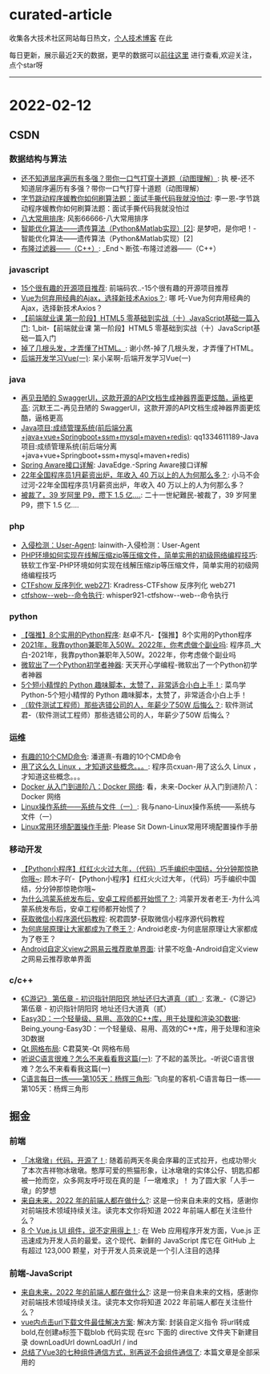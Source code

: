 # curated-article
收集各大技术社区网站每日热文，[个人技术博客](https://github.com/dravenww/blob) 在此

每日更新，展示最近2天的数据，更早的数据可以[前往这里](http://www.dravenwu.top) 进行查看,欢迎关注，点个star呀

<hr/> 

# 2022-02-12 
## CSDN 
### 数据结构与算法 
- [还不知道层序遍历有多强？带你一口气打穿十道题（动图理解）](https://blog.csdn.net/m0_57487901/article/details/122867902): 执 梗-还不知道层序遍历有多强？带你一口气打穿十道题（动图理解） 
- [字节跳动程序媛教你如何刷算法题：面试手撕代码我就没怕过](https://blog.csdn.net/qq_29966203/article/details/122890389): 李一恩-字节跳动程序媛教你如何刷算法题：面试手撕代码我就没怕过 
- [八大常用排序](https://blog.csdn.net/weixin_58867976/article/details/122829103): 风影66666-八大常用排序 
- [智能优化算法——遗传算法（Python&Matlab实现）[2]](https://blog.csdn.net/weixin_46039719/article/details/122872298): 是梦吧，是你吧！-智能优化算法——遗传算法（Python&Matlab实现）[2] 
- [布隆过滤器——（C++）](https://blog.csdn.net/weixin_45599288/article/details/122878428): _End丶断弦-布隆过滤器——（C++） 

### javascript 
- [15个很有趣的开源项目推荐](https://blog.csdn.net/BYGFJ/article/details/122854675): 前端码农..-15个很有趣的开源项目推荐 
- [Vue为何弃用经典的Ajax，选择新技术Axios？](https://blog.csdn.net/guorui_java/article/details/122772164): 哪 吒-Vue为何弃用经典的Ajax，选择新技术Axios？ 
- [【前端就业课 第一阶段】HTML5 零基础到实战（十）JavaScript基础一篇入门](https://blog.csdn.net/A757291228/article/details/122848011): 1_bit-【前端就业课 第一阶段】HTML5 零基础到实战（十）JavaScript基础一篇入门 
- [掉了几根头发，才弄懂了HTML。](https://blog.csdn.net/Ping_Love_/article/details/122859348): 谢小然-掉了几根头发，才弄懂了HTML。 
- [后端开发学习Vue(一)](https://blog.csdn.net/m0_47073109/article/details/122840172): 呆小呆啊-后端开发学习Vue(一) 

### java 
- [再见丑陋的 SwaggerUI，这款开源的API文档生成神器界面更炫酷，逼格更高](https://blog.csdn.net/qing_gee/article/details/122857385): 沉默王二-再见丑陋的 SwaggerUI，这款开源的API文档生成神器界面更炫酷，逼格更高 
- [Java项目:成绩管理系统(前后端分离+java+vue+Springboot+ssm+mysql+maven+redis)](https://blog.csdn.net/m0_66863468/article/details/122873154): qq1334611189-Java项目:成绩管理系统(前后端分离+java+vue+Springboot+ssm+mysql+maven+redis) 
- [Spring Aware接口详解](https://blog.csdn.net/qq_33589510/article/details/122870732): JavaEdge.-Spring Aware接口详解 
- [22年全国程序员1月薪资出炉，年收入 40 万以上的人为何那么多？](https://blog.csdn.net/m0_59163425/article/details/122862360): 小马不会过河-22年全国程序员1月薪资出炉，年收入 40 万以上的人为何那么多？ 
- [被裁了，39 岁阿里 P9，攒下 1.5 亿....](https://blog.csdn.net/weixin_45987729/article/details/122859570): 二十一世紀難民-被裁了，39 岁阿里 P9，攒下 1.5 亿.... 

### php 
- [入侵检测：User-Agent](https://blog.csdn.net/weixin_44288604/article/details/122841405): lainwith-入侵检测：User-Agent 
- [PHP环境如何实现在线解压缩zip等压缩文件，简单实用的初级网络编程技巧](https://blog.csdn.net/usenk/article/details/122873581): 轶软工作室-PHP环境如何实现在线解压缩zip等压缩文件，简单实用的初级网络编程技巧 
- [CTFshow 反序列化 web271](https://blog.csdn.net/Kracxi/article/details/122889537): Kradress-CTFshow 反序列化 web271 
- [ctfshow--web--命令执行](https://blog.csdn.net/whisper921/article/details/122886258): whisper921-ctfshow--web--命令执行 

### python 
- [【强推】8个实用的Python程序](https://blog.csdn.net/sgzqc/article/details/122888895): 赵卓不凡-【强推】8个实用的Python程序 
- [2021年，我靠python兼职年入50W。2022年，你考虑做个副业吗](https://blog.csdn.net/Python_0011/article/details/122880639): 程序员_大白-2021年，我靠python兼职年入50W。2022年，你考虑做个副业吗 
- [微软出了一个Python初学者神器](https://blog.csdn.net/m0_64355682/article/details/122836016): 天天开心学编程-微软出了一个Python初学者神器 
- [5个短小精悍的 Python 趣味脚本，太赞了，非常适合小白上手！](https://blog.csdn.net/cainiao_python/article/details/122833847): 菜鸟学Python-5个短小精悍的 Python 趣味脚本，太赞了，非常适合小白上手！ 
- [（软件测试工程师）那些选错公司的人，年薪少了50W 后悔么？](https://blog.csdn.net/AI_Green/article/details/122860843): 软件测试君-（软件测试工程师）那些选错公司的人，年薪少了50W 后悔么？ 

### 运维 
- [有趣的10个CMD命令](https://blog.csdn.net/PanDaoxi2020/article/details/122838528): 潘道熹-有趣的10个CMD命令 
- [用了这么久 Linux ，才知道这些概念。。。](https://blog.csdn.net/qq_36894974/article/details/122822779): 程序员cxuan-用了这么久 Linux ，才知道这些概念。。。 
- [Docker 从入门到进阶八：Docker 网络](https://blog.csdn.net/qq_43762191/article/details/122844621): 看，未来-Docker 从入门到进阶八：Docker 网络 
- [Linux操作系统——系统与文件（一）](https://blog.csdn.net/qq_51963216/article/details/122855054): 我与nano-Linux操作系统——系统与文件（一） 
- [Linux常用环境配置操作手册](https://blog.csdn.net/qq_36942720/article/details/122862237): Please Sit Down-Linux常用环境配置操作手册 

### 移动开发 
- [【Python小程序】红红火火过大年，（代码）巧手编织中国结，分分钟那惊艳你哦~](https://blog.csdn.net/weixin_55822277/article/details/122679817): 顾木子吖-【Python小程序】红红火火过大年，（代码）巧手编织中国结，分分钟那惊艳你哦~ 
- [为什么鸿蒙系统发布后，安卓工程师都开始慌了？](https://blog.csdn.net/Harmony_wang/article/details/122865166): 鸿蒙开发者老王-为什么鸿蒙系统发布后，安卓工程师都开始慌了？ 
- [获取微信小程序源代码教程](https://blog.csdn.net/qq15577969/article/details/122840510): 祝君圆梦-获取微信小程序源代码教程 
- [为何底层原理让大家都成为了卷王？](https://blog.csdn.net/m0_59614665/article/details/122830489): Android老皮-为何底层原理让大家都成为了卷王？ 
- [Android自定义view之网易云推荐歌单界面](https://blog.csdn.net/qq_42761395/article/details/122885290): 计蒙不吃鱼-Android自定义view之网易云推荐歌单界面 

### c/c++ 
- [《C游记》 第伍章 - 初识指针阴阳窍 地址还归大道真（贰）](https://blog.csdn.net/forever_bryant/article/details/122853279): 玄澈_-《C游记》 第伍章 - 初识指针阴阳窍 地址还归大道真（贰） 
- [Easy3D：一个轻量级、易用、高效的C++库，用于处理和渲染3D数据](https://blog.csdn.net/u013019296/article/details/122852826): Being_young-Easy3D：一个轻量级、易用、高效的C++库，用于处理和渲染3D数据 
- [Qt 网格布局](https://blog.csdn.net/qq_34623621/article/details/122860117): C君莫笑-Qt 网格布局 
- [听说C语言很难？怎么不来看看我这篇(一)](https://blog.csdn.net/qq_36434742/article/details/122806805): 了不起的盖茨比。-听说C语言很难？怎么不来看看我这篇(一) 
- [C语言每日一练——第105天：杨辉三角形](https://blog.csdn.net/m0_63325890/article/details/122781323): 飞向星的客机-C语言每日一练——第105天：杨辉三角形 

## 掘金 
### 前端 
- [「冰墩墩」代码，开源了！](https://juejin.cn/post/7062983171456892959): 随着前两天冬奥会序幕的正式拉开，也成功带火了本次吉祥物冰墩墩。憨厚可爱的熊猫形象，让冰墩墩的实体公仔、钥匙扣都被一抢而空，众多网友呼吁现在真的是「一墩难求」！ 为了圆大家「人手一墩」的梦想 
- [来自未来，2022 年的前端人都在做什么?](https://juejin.cn/post/7062617190981173278): 这是一份来自未来的文档，感谢你对前端技术领域持续关注。读完本文你将知道 2022 年前端人都在关注些什么？ 
- [8 个 Vue.js UI 组件，说不定用得上！](https://juejin.cn/post/7062705175118479373): 在 Web 应用程序开发方面，Vue.js 正迅速成为开发人员的最爱。这个现代、新鲜的 JavaScript 库它在 GitHub 上有超过 123,000 颗星，对于开发人员来说是一个引人注目的选择 

### 前端-JavaScript 
- [来自未来，2022 年的前端人都在做什么?](https://juejin.cn/post/7062617190981173278): 这是一份来自未来的文档，感谢你对前端技术领域持续关注。读完本文你将知道 2022 年前端人都在关注些什么？ 
- [vue内点击url下载文件最佳解决方案](https://juejin.cn/post/7062888582465191944): 解决方案: 封装自定义指令 将url转成bold,在创建a标签下载blob 代码实现 在src 下面的 directive 文件夹下新建目录 downLoadUrl downLoadUrl / ind 
- [总结了Vue3的七种组件通信方式，别再说不会组件通信了](https://juejin.cn/post/7062740057018335245): 本篇文章是全部采用的<script setup>这种组合式API写法，相对于选项式来说，组合式API这种写法更加自由，具体可以参考Vue文档对两种方式的描述。 

### 前端-Vue.js 
- [8 个 Vue.js UI 组件，说不定用得上！](https://juejin.cn/post/7062705175118479373): 在 Web 应用程序开发方面，Vue.js 正迅速成为开发人员的最爱。这个现代、新鲜的 JavaScript 库它在 GitHub 上有超过 123,000 颗星，对于开发人员来说是一个引人注目的选择 
- [vue内点击url下载文件最佳解决方案](https://juejin.cn/post/7062888582465191944): 解决方案: 封装自定义指令 将url转成bold,在创建a标签下载blob 代码实现 在src 下面的 directive 文件夹下新建目录 downLoadUrl downLoadUrl / ind 
- [前端 “一键换肤“ 的几种方案](https://juejin.cn/post/7063010855167721486): 「这是我参与2022首次更文挑战的第7天，活动详情查看：2022首次更文挑战」 前言 现在越来越多的网站都提供了拥有换肤（切换主题）功能，如 ElementUI，无非是为了迎合用户需求，或是为了凸显自 

### 前端-算法 
- [[路飞]_全排列 II](https://juejin.cn/post/7063422383822274567): 「这是我参与2022首次更文挑战的第25天，活动详情查看：2022首次更文挑战」 47. 全排列 II 题目 给定一个可包含重复数字的序列 nums ，按任意顺序 返回所有不重复的全排列。 示例1 示 
- [日拱算法：什么是“煎饼排序”？](https://juejin.cn/post/7063449919394152485): 什么是“煎饼排序”？ 通过“煎饼翻转”来进行排序，叫“煎饼排序”，那什么是“煎饼翻转”呢？（禁止套娃🐶）。。。 
- [[路飞]_leetcode-1312-让字符串成为回文串的最少插入次数](https://juejin.cn/post/7062740427715117092): 「这是我参与2022首次更文挑战的第24天，活动详情查看：2022首次更文挑战」 [题目地址] [B站地址] 给你一个字符串 s ，每一次操作你都可以在字符串的任意位置插入任意字符。 请你返回让 s  

### 前端-React.js 
- [某一线前端小组长的 Code Review 分享（第二弹！）](https://juejin.cn/post/7063253153197588510): 大家平时能搜出一堆Code Review 流程、如何如何 Code Review 等等。好像实际的 review 记录并不多，恰好本人有幸担任前端小组长一职，就给大家分享一下，一线前端平时写的代码~ 
- [React源码中使用的数据结构](https://juejin.cn/post/7063015348403961864): 主要说一说React中使用特定数据结构实现的功能以及内部工作原理。代码示例基本都是简化后的源码，只保留了关键逻辑，同时会附带源代码链接。 React版本为17.0.2。 开始前需要了解 ReactEl 
- [2022新年奖励自己一辆特斯拉😎（React Hooks + Redux 入门级全栈实战项目）](https://juejin.cn/post/7063088278576037901): 前言 经过一段时间 React 的学习，正值春招来临，发现现在需要一个小小的项目来让自己对所学的知识做个总结与应用。正所谓百学不如一练，实战出真理👀。 项目简介 技术栈：React Hooks + R 

### 前端-CSS 
- [前端 “一键换肤“ 的几种方案](https://juejin.cn/post/7063010855167721486): 「这是我参与2022首次更文挑战的第7天，活动详情查看：2022首次更文挑战」 前言 现在越来越多的网站都提供了拥有换肤（切换主题）功能，如 ElementUI，无非是为了迎合用户需求，或是为了凸显自 
- [10个CSS技巧，极大提升用户体验](https://juejin.cn/post/7062860159286149127): 一个成功的Web App必须有良好的用户体验。当我们谈及改善用户体验时，你会想到什么？ 其实，有一点是很容易被开发者忽视的，那就是CSS。我们可以使用一些CSS技巧来改善网页的表现形式、交互细节和可访 
- [前端移动端适配 - 媒体查询适配方案](https://juejin.cn/post/7062967484130787335): 工作中难免会有写静态页面的需求，有时候移动端适配真的是做的心累，如果自己新做一个页面倒还好，整体布局会按照自己习惯来，但有时候不得不修改别人的代码，尤其是别人没适配好的代码... 

### 前端-LeetCode 
- [[路飞]_leetcode-1312-让字符串成为回文串的最少插入次数](https://juejin.cn/post/7062740427715117092): 「这是我参与2022首次更文挑战的第24天，活动详情查看：2022首次更文挑战」 [题目地址] [B站地址] 给你一个字符串 s ，每一次操作你都可以在字符串的任意位置插入任意字符。 请你返回让 s  
- [[路飞]_leetcode-69-x 的平方根 ](https://juejin.cn/post/7063740211368296484): 「这是我参与2022首次更文挑战的第26天，活动详情查看：2022首次更文挑战」 [题目地址] [B站地址] 给你一个非负整数 x ，计算并返回 x 的 算术平方根 。 由于返回类型是整数，结果只保留 

### 前端-Node.js 
- [如何为 Node.js 的 require 函数添加钩子？](https://juejin.cn/post/7062536831664914463): 本文将介绍 Node.js 中 require 函数的工作流程、如何让 Node.js 直接执行 ts 文件及如何正确地劫持 Node.js 的 require 函数，从而实现钩子的功能。 
- [使用 fst-json 自动生成更快的 json 序列化方法](https://juejin.cn/post/7063705765252431908): 直接使用你定义好的 Typescript 文件，来生成更加高效的序列化方法。目的是利用现有的资源（Typescript 文件），在编译和开发阶段尽可能提高运行时性能，同时这个过程并没有额外的开发负担。 
- [🌰举几个栗子，用Koa两天入门Node.js后端开发（二）](https://juejin.cn/post/7063482655337087013): 笔者选用koa作为web框架，将用两篇文章讲述Node.js编写接口和服务端渲染（SSR）第一篇：接口；第二篇：服务端渲染。koa是基于Node.js实现的web框架。是一款轻量的框架 

### 前端-面试 
- [分分钟带你了解 ES2022 最重要的 4 个特性！](https://juejin.cn/post/7062900336695967781): ECMAScript 2022 将于今年 6 月发布，本篇带来 ES2022 肯定会出现的最重要的 4 个变化！因为。。。。。。 
- [移动端开发必备知识-Hybrid App](https://juejin.cn/post/7062967241268019214): 简介 面试的时候小伙伴们有没有被问到过Hybrid App呢？不得不说了解Hybrid App是我们前端面试中的一个加分项。今天就跟随笔者的步伐让你彻底弄懂Hybrid App，让你就算没做过也能对面 
- [几个简单的例子学会 ES6 class](https://juejin.cn/post/7063251767290658829): 「这是我参与2022首次更文挑战的第25天，活动详情查看：2022首次更文挑战」 是什么 class 是 ES6 中的一个语法糖结构，底层依然是基于原型和构造函数。何以见得呢？ 可以看到，两个实例的打 

### 前端-TypeScript 
- [程序员必备技能之---Typescript](https://juejin.cn/post/7063427394513666085): Typescript 为什么要使用 typescript 问题：函数或者方法输入输出的参数类型，外部条件等 动态语言的约束：需要手动调试等过程 有了Typescript：代码本身就可以回答上述问题 编 
- [TypeScript泛型编程一览](https://juejin.cn/post/7063709796939071502): 对于初学者来说，TypeScript 可能只是为我们所定义的各种变量添加一个类型而且，实际上相对于 JavaScript 来说变化并不大。但是会经常遇到类型提示不正确，不准确的问题，并且书写过程中无法 
- [使用命名空间组织TypeScript代码](https://juejin.cn/post/7062664731135311909): 引言 随着企业软件中第三方库的使用越来越多，我们经常遇到全局命名空间被污染的问题，导致全局命名空间中的组件之间发生名称冲突。因此，我们需要使用命名空间来组织代码块，以便使变量、对象和类得到唯一的识别。 

### 前端-Webpack 
- [Webpack Runtime 小析](https://juejin.cn/post/7062971609862111239): Webpack 打包后的最终产物包含了各种支撑业务代码运行的运行时代码，了解 Webpack 运行时的运行机制，将更加有助于我们构建更加高效的自动化工具来加快前端工程化的实施。 
- [webpack5  如何开启css Modules ](https://juejin.cn/post/7063299278273249317): 使用webpack5 配置 module时为了相同的样式名称不会被覆盖需要开启css modules webpack5 如何开启css Modules 
- [Webpack基础应用篇-[13] 1.10 拆分开发环境和生产环境配置](https://juejin.cn/post/7063369126361694216): 「这是我参与2022首次更文挑战的第5天，活动详情查看：2022首次更文挑战」。 现在，我们只能手工的来调整 mode选项，实现生产环境和开发环境的切换，且很多配置在生产环境和开发环境中存在不一致的情 

### 前端-微信小程序 
- [小程序canvas如何进行撤销、播放操作](https://juejin.cn/post/7063282940553199653): 接上一篇文章：我的第一个小程序之旅 —— canvas画布 小程序搜索【涂图了】，可进行体验。 轨迹自动播放实现 在画布上绘制笔迹的时候，通过touchmove事件将每一次绘制的点坐标都记录起来，同时 
- [微信小程序开发问题总结 - 微信授权的开发和问题（一）](https://juejin.cn/post/7063050037198061576): 这是我参与2022首次更文挑战的第10天，活动详情查看：2022首次更文挑战 hi 我是小十七_，之前开发微信小程序的时候遇到过一些问题，解决方案分享给大家～这篇主要是微信授权，上一篇文档在这里：ht 
- [企业微信与微信兼容](https://juejin.cn/post/7063039826420826143): 「这是我参与2022首次更文挑战的第12天，活动详情查看：2022首次更文挑战」 问题收敛 调研到的问题列表 公众号侧 jSSDK 版本不同 wx.config 在两端参数有差异 wx-open-la 

### 前端-架构 
- [组件构建原则（三）：无依赖环原则](https://juejin.cn/post/7063410630354534414): 「这是我参与2022首次更文挑战的第15天，活动详情查看：2022首次更文挑战」。 背景介绍 这是我的《架构整洁之道》系列的第十三篇，从这篇文章开始，我们将学习组件之间关系的三条原则： 无依赖环原则  
- [关于自建组件库的思考](https://juejin.cn/post/7063017892714905608): 很多公司都会有自己的组件库，但是在使用起来都不尽如人意，这里分享下我自己的一些观点和看法～～～～～～ 
- [Vue.js 源码分析 - 数据响应式原理-数组](https://juejin.cn/post/7062882099249807367): 「这是我参与2022首次更文挑战的第17天，活动详情查看：2022首次更文挑战」 数据响应式原理-数组 数组的响应式核心代码，在Observer类的构造函数中 路径：Observer：src\core 

### 前端-Flutter 
- [3、Dart中运算符、条件判断、类型转换、循环语句](https://juejin.cn/post/7062997870990852127): 一、运算符 1.算数运算符(+ 、 -、 *、 /、 ~/ (取整)、 %(取余)) 2.关系运算符(== 、！= 、> 、< 、>= 、<=) 3.逻辑运算符(! 、&& 、|| ) 4.赋值运算符 
- [Flutter | Image 源码分析与优化方式](https://juejin.cn/post/7062663551105630216): 前言 Image 是 Flutter 用于显示图像的小组件，它可以加载网络，本地，文件或者内存中的图像，支持 JPEG、PNG、GIF、动画 GIF、WebP、动画 WebP、BMP 等格式。 
- [FLutter入门：异步加载组件FutureBuilder](https://juejin.cn/post/7063248946960793636): FutureBuilder 在实际开发中，进入一个页面后执行网络请求加载数据并显示是非常普遍的，这时候我们一般会显示loading 

### 前端-年终总结 

### 后端 
- [再见丑陋的 SwaggerUI，这款开源的API文档生成神器界面更炫酷，逼格更高！](https://juejin.cn/post/7062922407450771469): 一般在使用 Spring Boot 开发前后端分离项目的时候，都会用到 Swagger。Swagger 是一个规范和完整的框架，用于生成、描述、调试和可视化 RESTful 风格的 Web API 服 
- [画一手好的架构图是码农进阶的开始](https://juejin.cn/post/7062662600437268493): 当我们想用几张图来介绍下业务系统，是不是对着画布不知从何下手？本文从常见的架构视图进行分析，介绍了常见的架构视图分类和画好架构视图的要注意的问题。 
- [分布式锁用 Redis 还是 Zookeeper](https://juejin.cn/post/7063011662533492743): 为什么用分布式锁？ 转载：分布式锁用 Redis 还是 Zookeeper 在讨论这个问题之前，我们先来看一个业务场景：系统A是一个电商系统，目前是一台机器部署，系统中有一个用户下订单的接口，但是用户 

### Android 
- [【解惑】App处于前台，Activity就不会被回收了？](https://juejin.cn/post/7063068797304832030): 单进程场景，Activity被回收只可能是因为进程被系统回收了？但以前遇到过：App在前台，不在栈顶的Activity却被干掉，但进程还健在的场景，对原因进行探索~ 
- [Flutter Riverpod 全面深入解析，为什么官方推荐它？](https://juejin.cn/post/7063111063427874847): 全面深入介绍RiverPod的实现，几乎是目前最全之一的RIverPod内容整体解析，文章内容很长，请耐心阅读～ 
- [Flutter 代码生成技术 [APT 与 AOP] 适用场景与对比](https://juejin.cn/post/7062319340464373791): 一些重复、模板性的代码，比如统计每一个方法的执行时间。这一类代码没有难度且琐碎，导致我们不能愉快的摸鱼。Flutter 中也有类似原生 APT 和 AOP 的技术。他们有什么特点？该使用何种方案？ 

### IOS 
- [最新上架App Store 全流程](https://juejin.cn/post/7063065083408023565): 最新app到App Store，虽然之前上架过，还是遇到不少坑，特别是配置证书的时候，还好是上架是一次性通过，整理一份详细图文详解。项目是flutter项目上架到App Store 
- [iOS中Pod库资源引用探究](https://juejin.cn/post/7063314733415268366): 前言 Cocoapods中Pod引用资源的方式有多种，不同的方式对资源的使用还是有区别的，但也有一定的规律，这里我用一个样例工程来进行说明。 
- [iOS小技能： 时间处理（案例：构造退款单号、获取最近30天的数据）](https://juejin.cn/post/7063285616041017352): iOS获取时间的应用场景：报表的时间筛选、构造退款单号、获取最近30天的数据、获取本月、获取前一天时间。 

## GitHub 
### Javascript 
- [FortAwesome/Font-Awesome](https://github.com/FortAwesome/Font-Awesome): The iconic SVG, font, and CSS toolkit 
- [medusajs/medusa](https://github.com/medusajs/medusa): The open-source Shopify alternative 
- [AMAI-GmbH/AI-Expert-Roadmap](https://github.com/AMAI-GmbH/AI-Expert-Roadmap): Roadmap to becoming an Artificial Intelligence Expert in 2022 
- [6dylan6/jdpro](https://github.com/6dylan6/jdpro): 京东签到，集合库，内部助力，青龙面板支持，青龙脚本 
- [zadam/trilium](https://github.com/zadam/trilium): Build your personal knowledge base with Trilium Notes 
- [Asabeneh/30-Days-Of-JavaScript](https://github.com/Asabeneh/30-Days-Of-JavaScript): 30 days of JavaScript programming challenge is a step-by-step guide to learn JavaScript programming language in 30 days. This challenge may take more than 100 days, please just follow your own pace. 
- [glixzzy/blooket-hack](https://github.com/glixzzy/blooket-hack): The Blooket Hack 
- [jitsi/jitsi-meet](https://github.com/jitsi/jitsi-meet): Jitsi Meet - Secure, Simple and Scalable Video Conferences that you use as a standalone app or embed in your web application. 
- [ToolJet/ToolJet](https://github.com/ToolJet/ToolJet): Extensible low-code framework for building business applications. Connect to databases, cloud storages, GraphQL, API endpoints, Airtable, etc and build apps using drag and application builder. Built using JavaScript/TypeScript. 
- [goldbergyoni/nodebestpractices](https://github.com/goldbergyoni/nodebestpractices): The Node.js best practices list (January 2022) 

### Vue 
- [vbenjs/vue-vben-admin](https://github.com/vbenjs/vue-vben-admin): A modern vue admin. It is based on Vue3, vite and TypeScript. It's fast！ 
- [element-plus/element-plus](https://github.com/element-plus/element-plus): A Vue.js 3 UI Library made by Element team 
- [element-plus/element-plus-vite-starter](https://github.com/element-plus/element-plus-vite-starter): A starter kit for Element Plus with Vite 
- [RainManGO/vue3-composition-admin](https://github.com/RainManGO/vue3-composition-admin): 基于vue3 的管理端模板(Vue3 TS Vuex4 element-plus vue-i18n-next composition-api) vue3-admin vue3-ts-admin 
- [PanJiaChen/vue-element-admin](https://github.com/PanJiaChen/vue-element-admin): A magical vue admin 
- [newbee-ltd/vue3-admin](https://github.com/newbee-ltd/vue3-admin): Vue 3.0 + Vite 2.0 + Vue-Router 4.0 + Element-Plus + Echarts 5.0 + Axios 开发的后台管理系统 
- [ElemeFE/element](https://github.com/ElemeFE/element): A Vue.js 2.0 UI Toolkit for Web 
- [lin-xin/vue-manage-system](https://github.com/lin-xin/vue-manage-system): 基于Vue3 + Element Plus 的后台管理系统解决方案 
- [chaitin/xray](https://github.com/chaitin/xray): 一款完善的安全评估工具，支持常见 web 安全问题扫描和自定义 poc | 使用之前务必先阅读文档 
- [Armour/vue-typescript-admin-template](https://github.com/Armour/vue-typescript-admin-template): A vue-cli 3.0 + typescript minimal admin template 

### Typescript 
- [vuejs/router](https://github.com/vuejs/router): The official router for Vue.js 
- [ant-design/ant-design](https://github.com/ant-design/ant-design): An enterprise-class UI design language and React UI library 
- [alibaba/hooks](https://github.com/alibaba/hooks): A high-quality & reliable React Hooks library. 
- [puppeteer/puppeteer](https://github.com/puppeteer/puppeteer): Headless Chrome Node.js API 
- [angular/angular](https://github.com/angular/angular): The modern web developer’s platform 
- [Azure/azure-rest-api-specs](https://github.com/Azure/azure-rest-api-specs): The source for REST API specifications for Microsoft Azure. 
- [type-challenges/type-challenges](https://github.com/type-challenges/type-challenges): Collection of TypeScript type challenges with online judge 
- [apache/echarts](https://github.com/apache/echarts): Apache ECharts is a powerful, interactive charting and data visualization library for browser 
- [ant-design/ant-design-mobile](https://github.com/ant-design/ant-design-mobile): Fluent and powerful mobile component library based on React. 
- [baidu/amis](https://github.com/baidu/amis): 前端低代码框架，通过 JSON 配置就能生成各种页面。 

### Python 
- [Audiobahn/CVE-2022-20699](https://github.com/Audiobahn/CVE-2022-20699): Cisco Anyconnect VPN unauth RCE (rwx stack) 
- [3b1b/manim](https://github.com/3b1b/manim): Animation engine for explanatory math videos 
- [jerry3747/taobao_seckill](https://github.com/jerry3747/taobao_seckill): 淘宝、天猫半价抢购，抢电视、抢茅台，干死黄牛党 
- [jinfagang/yolov7](https://github.com/jinfagang/yolov7): YOLO with Transformers and Instance Segmentation, with TensorRT acceleration! 
- [tensorflow/models](https://github.com/tensorflow/models): Models and examples built with TensorFlow 
- [jackfrued/Python-100-Days](https://github.com/jackfrued/Python-100-Days): Python - 100天从新手到大师 
- [open-mmlab/mmdetection](https://github.com/open-mmlab/mmdetection): OpenMMLab Detection Toolbox and Benchmark 
- [CorentinJ/Real-Time-Voice-Cloning](https://github.com/CorentinJ/Real-Time-Voice-Cloning): Clone a voice in 5 seconds to generate arbitrary speech in real-time 
- [home-assistant/core](https://github.com/home-assistant/core): Open source home automation that puts local control and privacy first. 
- [PaddlePaddle/PaddleOCR](https://github.com/PaddlePaddle/PaddleOCR): Awesome multilingual OCR toolkits based on PaddlePaddle (practical ultra lightweight OCR system, support 80+ languages recognition, provide data annotation and synthesis tools, support training and deployment among server, mobile, embedded and IoT devices) 

### Go 
- [Dreamacro/clash](https://github.com/Dreamacro/clash): A rule-based tunnel in Go. 
- [hashicorp/hcl](https://github.com/hashicorp/hcl): HCL is the HashiCorp configuration language. 
- [minio/minio](https://github.com/minio/minio): High Performance, Kubernetes Native Object Storage 
- [go-redis/redis](https://github.com/go-redis/redis): Type-safe Redis client for Golang 
- [ariga/atlas](https://github.com/ariga/atlas): A database toolkit 
- [elastic/beats](https://github.com/elastic/beats): Beats - Lightweight shippers for Elasticsearch & Logstash 
- [flipped-aurora/gin-vue-admin](https://github.com/flipped-aurora/gin-vue-admin): 基于vite+vue3+gin搭建的开发基础平台（已完成setup语法糖版本），集成jwt鉴权，权限管理，动态路由，分页封装，多点登录拦截，资源权限，上传下载，代码生成器，表单生成器等开发必备功能，五分钟一套CURD前后端代码。 
- [influxdata/telegraf](https://github.com/influxdata/telegraf): The plugin-driven server agent for collecting & reporting metrics. 
- [matrix-org/dendrite](https://github.com/matrix-org/dendrite): Dendrite is a second-generation Matrix homeserver written in Go! 
- [kubernetes/kubernetes](https://github.com/kubernetes/kubernetes): Production-Grade Container Scheduling and Management 

### Php 
- [laravel/laravel](https://github.com/laravel/laravel): A PHP framework for web artisans. 
- [PGYER/codefever](https://github.com/PGYER/codefever): CodeFever 是完全免费开源的 Git 代码托管服务，支持一行命令安装到自己服务器！CodeFever Community Edition (A Self-hosted Git Services)! 
- [saifulcoder/laravel-whatsapp-server](https://github.com/saifulcoder/laravel-whatsapp-server): Simple RESTful WhatsApp API with Laravel 8 
- [laravel/framework](https://github.com/laravel/framework): The Laravel Framework. 
- [symfony/symfony](https://github.com/symfony/symfony): The Symfony PHP framework 
- [archtechx/tenancy](https://github.com/archtechx/tenancy): Automatic multi-tenancy for Laravel. No code changes needed. 
- [tymondesigns/jwt-auth](https://github.com/tymondesigns/jwt-auth): JSON Web Token Authentication for Laravel & Lumen 
- [laravel-filament/filament](https://github.com/laravel-filament/filament): A collection of tools for rapidly building beautiful TALL stack interfaces, designed for humans. 
- [hlmd/Postman-cn](https://github.com/hlmd/Postman-cn): Postman汉化中文版 
- [doctrine/orm](https://github.com/doctrine/orm): Doctrine Object Relational Mapper (ORM) 

### Rust 
- [gyroflow/gyroflow](https://github.com/gyroflow/gyroflow): Video stabilization using gyroscope data 
- [rustdesk/rustdesk](https://github.com/rustdesk/rustdesk): Yet another remote desktop software 
- [DioxusLabs/dioxus](https://github.com/DioxusLabs/dioxus): Elegant React-like library for building user interfaces for desktop, web, mobile, SSR, liveview, and more. 
- [sunface/rust-course](https://github.com/sunface/rust-course): “连续六年成为全世界最受喜爱的语言，无GC也无需手动内存管理、极高的性能和安全性、过程/OO/函数式编程、优秀的包管理、JS未来基石" — 工作之余的第二语言来试试Rust吧。<<Rust语言圣经>>拥有全面且深入的讲解、生动贴切的示例、德芙般丝滑的内容，甚至还有JS程序员关注的WASM和Deno等专题。这可能是目前最用心的Rust中文学习教程/书籍 
- [tauri-apps/tauri](https://github.com/tauri-apps/tauri): Build smaller, faster, and more secure desktop applications with a web frontend. 
- [rome/tools](https://github.com/rome/tools): The Rome Toolchain. A linter, compiler, bundler, and more for JavaScript, TypeScript, HTML, Markdown, and CSS. 
- [slint-ui/slint](https://github.com/slint-ui/slint): Slint is a toolkit to efficiently develop fluid graphical user interfaces for any display: embedded devices and desktop applications. We support multiple programming languages, such as Rust, C++ or JavaScript. 
- [rust-lang/mdBook](https://github.com/rust-lang/mdBook): Create book from markdown files. Like Gitbook but implemented in Rust 
- [nushell/nushell](https://github.com/nushell/nushell): A new type of shell 
- [rapiz1/rathole](https://github.com/rapiz1/rathole): A lightweight and high-performance reverse proxy for NAT traversal, written in Rust. An alternative to frp and ngrok. 

### Object-C 
- [Sunnyyoung/WeChatTweak-macOS](https://github.com/Sunnyyoung/WeChatTweak-macOS): A dynamic library tweak for WeChat macOS - 首款微信 macOS 客户端撤回拦截与多开 
- [firebase/firebase-ios-sdk](https://github.com/firebase/firebase-ios-sdk): Firebase iOS SDK 
- [SDWebImage/SDWebImage](https://github.com/SDWebImage/SDWebImage): Asynchronous image downloader with cache support as a UIImageView category 
- [Instagram/IGListKit](https://github.com/Instagram/IGListKit): A data-driven UICollectionView framework for building fast and flexible lists. 
- [wix/react-native-navigation](https://github.com/wix/react-native-navigation): A complete native navigation solution for React Native 
- [WenchaoD/FSCalendar](https://github.com/WenchaoD/FSCalendar): A fully customizable iOS calendar library, compatible with Objective-C and Swift 
- [AFNetworking/AFNetworking](https://github.com/AFNetworking/AFNetworking): A delightful networking framework for iOS, macOS, watchOS, and tvOS. 
- [CocoaLumberjack/CocoaLumberjack](https://github.com/CocoaLumberjack/CocoaLumberjack): A fast & simple, yet powerful & flexible logging framework for Mac and iOS 
- [openid/AppAuth-iOS](https://github.com/openid/AppAuth-iOS): iOS and macOS SDK for communicating with OAuth 2.0 and OpenID Connect providers. 
- [realm/realm-swift](https://github.com/realm/realm-swift): Realm is a mobile database: a replacement for Core Data & SQLite 



<hr/> 

# 2022-02-11 
## CSDN 
### 数据结构与算法 
- [八大常用排序](https://blog.csdn.net/weixin_58867976/article/details/122829103): 风影66666-八大常用排序 
- [【数据结构和算法】图的概念都在这里了，讲的明明白白](https://blog.csdn.net/u011074149/article/details/122630232): Linux猿-【数据结构和算法】图的概念都在这里了，讲的明明白白 
- [阿里四面，居然栽在一道排序算法上](https://blog.csdn.net/Javaesandyou/article/details/122840102): Javaesandyou-阿里四面，居然栽在一道排序算法上 
- [大厂或许没有那么难进（C++后台开发）](https://blog.csdn.net/qq_34116958/article/details/122806949): Jackybored-大厂或许没有那么难进（C++后台开发） 
- [【系统化学习】CSDN算法技能树测评](https://blog.csdn.net/qq_53673551/article/details/122864415): 知心宝贝-【系统化学习】CSDN算法技能树测评 

### javascript 
- [Vue为何弃用经典的Ajax，选择新技术Axios？](https://blog.csdn.net/guorui_java/article/details/122772164): 哪 吒-Vue为何弃用经典的Ajax，选择新技术Axios？ 
- [从零开始学WEB前端——网页的骨架——HTML理论讲解](https://blog.csdn.net/su_zui/article/details/122814320): su_zui-从零开始学WEB前端——网页的骨架——HTML理论讲解 
- [【前端就业课 第一阶段】HTML5 零基础到实战（十）JavaScript基础一篇入门](https://blog.csdn.net/A757291228/article/details/122848011): 1_bit-【前端就业课 第一阶段】HTML5 零基础到实战（十）JavaScript基础一篇入门 
- [基于Vue和Node.js的电商后台管理系统](https://blog.csdn.net/newlw/article/details/122847856): newlw-基于Vue和Node.js的电商后台管理系统 
- [vue2/vue3中样式scss的mixin用法](https://blog.csdn.net/weixin_44727080/article/details/122866672): Ponnenult-vue2/vue3中样式scss的mixin用法 

### java 
- [再见丑陋的 SwaggerUI，这款开源的API文档生成神器界面更炫酷，逼格更高](https://blog.csdn.net/qing_gee/article/details/122857385): 沉默王二-再见丑陋的 SwaggerUI，这款开源的API文档生成神器界面更炫酷，逼格更高 
- [Spring Aware接口详解](https://blog.csdn.net/qq_33589510/article/details/122870732): JavaEdge.-Spring Aware接口详解 
- [Java项目:在线嘿嘿网盘系统设计和实现(java+Springboot+ssm+mysql+maven)](https://blog.csdn.net/m0_66863468/article/details/122853352): qq1334611189-Java项目:在线嘿嘿网盘系统设计和实现(java+Springboot+ssm+mysql+maven) 
- [金3银4面试前，把自己弄成卷王](https://blog.csdn.net/Yao__Shun__Yu/article/details/122834694): 小傅哥-金3银4面试前，把自己弄成卷王 
- [如愿斩获阿里巴巴定级P7的offer，不知四面其艰难，为此筹备半年](https://blog.csdn.net/pp13164892/article/details/122843800): Nin-Ja--如愿斩获阿里巴巴定级P7的offer，不知四面其艰难，为此筹备半年 

### php 
- [入侵检测：User-Agent](https://blog.csdn.net/weixin_44288604/article/details/122841405): lainwith-入侵检测：User-Agent 
- [处理composer错误](https://blog.csdn.net/qq_37805832/article/details/122863416): 贵哥的编程之路(热爱分享)-处理composer错误 
- [亲测无限坐席在线客服系统源码/PHP在线客服系统源码](https://blog.csdn.net/stao1272019810/article/details/122870872): 源码庄-亲测无限坐席在线客服系统源码/PHP在线客服系统源码 
- [Xpath中text()方法获取列表为空问题解决方法](https://blog.csdn.net/qq_61177928/article/details/122870506): ㌍㌫㌶㍊㍍㍑㌫㌶㍍㌫㌍380-Xpath中text()方法获取列表为空问题解决方法 
- [PHP开发的二级域名分发系统源码 已对接易支付](https://blog.csdn.net/m0_57941469/article/details/122870525): 云深不知处㊣-PHP开发的二级域名分发系统源码 已对接易支付 

### python 
- [（软件测试工程师）那些选错公司的人，年薪少了50W 后悔么？](https://blog.csdn.net/AI_Green/article/details/122860843): 软件测试君-（软件测试工程师）那些选错公司的人，年薪少了50W 后悔么？ 
- [花了一周时间，终于把python爬虫入门必学知识整理出来了](https://blog.csdn.net/weixin_58753619/article/details/122860011): 朝阳区靓仔_James-花了一周时间，终于把python爬虫入门必学知识整理出来了 
- [5个短小精悍的 Python 趣味脚本，太赞了，非常适合小白上手！](https://blog.csdn.net/cainiao_python/article/details/122833847): 菜鸟学Python-5个短小精悍的 Python 趣味脚本，太赞了，非常适合小白上手！ 
- [微软出了一个Python初学者神器](https://blog.csdn.net/m0_64355682/article/details/122836016): 天天开心学编程-微软出了一个Python初学者神器 
- [【26】地图可视化：基于 Echarts + Flask 的动态实时地图组件 - 点&气泡&流向&组合&区域&三级下钻地图](https://blog.csdn.net/lildkdkdkjf/article/details/122846026): YYDataV-【26】地图可视化：基于 Echarts + Flask 的动态实时地图组件 - 点&气泡&流向&组合&区域&三级下钻地图 

### 运维 
- [用了这么久 Linux ，才知道这些概念。。。](https://blog.csdn.net/qq_36894974/article/details/122822779): 程序员cxuan-用了这么久 Linux ，才知道这些概念。。。 
- [有趣的10个CMD命令](https://blog.csdn.net/PanDaoxi2020/article/details/122838528): 潘道熹-有趣的10个CMD命令 
- [一文带你精通 Git（Git 安装与使用、Git 命令精讲、项目的推送与克隆）](https://blog.csdn.net/weixin_53072519/article/details/122824860): 前端小马-一文带你精通 Git（Git 安装与使用、Git 命令精讲、项目的推送与克隆） 
- [Docker 从入门到进阶八：Docker 网络](https://blog.csdn.net/qq_43762191/article/details/122844621): 看，未来-Docker 从入门到进阶八：Docker 网络 
- [只会用ping测试网络通不通？高级网工还会这么用](https://blog.csdn.net/SPOTO2021/article/details/122823849): 网络工程师俱乐部-只会用ping测试网络通不通？高级网工还会这么用 

### 移动开发 
- [为何底层原理让大家都成为了卷王？](https://blog.csdn.net/m0_59614665/article/details/122830489): Android老皮-为何底层原理让大家都成为了卷王？ 
- [获取微信小程序源代码教程](https://blog.csdn.net/qq15577969/article/details/122840510): 祝君圆梦-获取微信小程序源代码教程 
- [2个程序员1周拿下4万块小程序项目的技术要点](https://blog.csdn.net/m0_59235945/article/details/122813676): 程序猿李巡天-2个程序员1周拿下4万块小程序项目的技术要点 
- [Android开发Java版 —— 基础知识](https://blog.csdn.net/zyw2002/article/details/122824699): zyw2002-Android开发Java版 —— 基础知识 
- [iOS 修改状态栏、导航条颜色及文字颜色](https://blog.csdn.net/biyuhuaping/article/details/122740292): 碧羽化屏-iOS 修改状态栏、导航条颜色及文字颜色 

### c/c++ 
- [《C游记》 第伍章 - 初识指针阴阳窍 地址还归大道真（贰）](https://blog.csdn.net/forever_bryant/article/details/122853279): 玄澈_-《C游记》 第伍章 - 初识指针阴阳窍 地址还归大道真（贰） 
- [C语言每日一练——第105天：杨辉三角形](https://blog.csdn.net/m0_63325890/article/details/122781323): 飞向星的客机-C语言每日一练——第105天：杨辉三角形 
- [听说C语言很难？怎么不来看看我这篇(一)](https://blog.csdn.net/qq_36434742/article/details/122806805): 了不起的盖茨比。-听说C语言很难？怎么不来看看我这篇(一) 
- [从零开始用 Windows C++ 桌面程序制作方舟同人游戏（一）](https://blog.csdn.net/qq_39561693/article/details/122830685): Ekennis-从零开始用 Windows C++ 桌面程序制作方舟同人游戏（一） 
- [C++语法基础----类的封装](https://blog.csdn.net/apple_51931783/article/details/122846707): 酷尔。-C++语法基础----类的封装 

## 掘金 
### 前端 
- [来自未来，2022 年的前端人都在做什么?](https://juejin.cn/post/7062617190981173278): 这是一份来自未来的文档，感谢你对前端技术领域持续关注。读完本文你将知道 2022 年前端人都在关注些什么？ 
- [Hooks 对于 Vue 意味着什么？](https://juejin.cn/post/7062259204941152293): 虽然这是一篇 19 年 4 月的文章，但是对于 Hooks 说的非常清晰，作者也是请到尤大进行了原文的订正，对于了解 Vue Hooks 的设计及发展，还是有很好的阅读性的。 
- [「冰墩墩」代码，开源了！](https://juejin.cn/post/7062983171456892959): 随着前两天冬奥会序幕的正式拉开，也成功带火了本次吉祥物冰墩墩。憨厚可爱的熊猫形象，让冰墩墩的实体公仔、钥匙扣都被一抢而空，众多网友呼吁现在真的是「一墩难求」！ 为了圆大家「人手一墩」的梦想 

### 前端-JavaScript 
- [来自未来，2022 年的前端人都在做什么?](https://juejin.cn/post/7062617190981173278): 这是一份来自未来的文档，感谢你对前端技术领域持续关注。读完本文你将知道 2022 年前端人都在关注些什么？ 
- [Hooks 对于 Vue 意味着什么？](https://juejin.cn/post/7062259204941152293): 虽然这是一篇 19 年 4 月的文章，但是对于 Hooks 说的非常清晰，作者也是请到尤大进行了原文的订正，对于了解 Vue Hooks 的设计及发展，还是有很好的阅读性的。 
- [第六十期：前端一次渲染30000条数据难吗](https://juejin.cn/post/7062526457607634958): 这里记录工作中遇到的技术点，以及自己对生活的一些思考，周三或周五发布。 封面图 很明显，难，是真的难！不是一般的难！ 关于前端性能优化，有很多文章写的都很详细，大体内容都是减少dom操作，压缩代码文件 

### 前端-Vue.js 
- [Hooks 对于 Vue 意味着什么？](https://juejin.cn/post/7062259204941152293): 虽然这是一篇 19 年 4 月的文章，但是对于 Hooks 说的非常清晰，作者也是请到尤大进行了原文的订正，对于了解 Vue Hooks 的设计及发展，还是有很好的阅读性的。 
- [8 个 Vue.js UI 组件，说不定用得上！](https://juejin.cn/post/7062705175118479373): 在 Web 应用程序开发方面，Vue.js 正迅速成为开发人员的最爱。这个现代、新鲜的 JavaScript 库它在 GitHub 上有超过 123,000 颗星，对于开发人员来说是一个引人注目的选择 
- [我为什么劝你不要用选择器获取DOM](https://juejin.cn/post/7062529233687412767): 使用document对象来获取操作DOM是前端同学的基本功了，可用了框架就该按照人家的套路来写代码，不可以想当然，ref应该是最先能想到的 

### 前端-算法 
- [[路飞]_473.火柴拼正方形](https://juejin.cn/post/7062595949033422878): 「这是我参与2022首次更文挑战的第23天，活动详情查看：2022首次更文挑战」 473. 火柴拼正方形 题目 还记得童话《卖火柴的小女孩》吗？现在，你知道小女孩有多少根火柴，请找出一种能使用所有火柴 
- [[路飞]_leetcode-1353-最多可以参加的会议数目](https://juejin.cn/post/7062368425024159758): 「这是我参与2022首次更文挑战的第23天，活动详情查看：2022首次更文挑战」 [题目地址] [B站地址] 给你一个数组 events，其中 events[i] = [startDayi, endD 
- [[路飞]_leetcode-1312-让字符串成为回文串的最少插入次数](https://juejin.cn/post/7062740427715117092): 「这是我参与2022首次更文挑战的第24天，活动详情查看：2022首次更文挑战」 [题目地址] [B站地址] 给你一个字符串 s ，每一次操作你都可以在字符串的任意位置插入任意字符。 请你返回让 s  

### 前端-React.js 
- [Suspense对React的意义在哪里？](https://juejin.cn/post/7062188906464149518): 大家好，我卡颂。 可能很多朋友在项目中还没用过Suspense，但是Suspense是React未来发展非常重要的一环。 本文会讲解Suspense对于React的意义。 欢迎加入人类高质量前端框架研 
- [使用React hooks，些许又多了不少摸鱼时间](https://juejin.cn/post/7062460499576750093): 🎙️相传， react 16.8 出了一个很强大的功能， 也就是 react hooks 。实际上， react hooks 有点类似与 vue3 的 composition API ，都是为了 
- [React源码中使用的数据结构](https://juejin.cn/post/7063015348403961864): 主要说一说React中使用特定数据结构实现的功能以及内部工作原理。代码示例基本都是简化后的源码，只保留了关键逻辑，同时会附带源代码链接。 React版本为17.0.2。 开始前需要了解 ReactEl 

### 前端-CSS 
- [如何利用 SCSS 实现一键换肤](https://juejin.cn/post/7062496975454732301): 前言 在项目开发过程中，我们有时候遇到需要更换站点主题色的需求。乃至于 APP 底部的 banner 中的 icon、文案和背景图都是运营线上可配置的。还有的功能比如更换系统字体大小等。 这些本质上都 
- [10个CSS技巧，极大提升用户体验](https://juejin.cn/post/7062860159286149127): 一个成功的Web App必须有良好的用户体验。当我们谈及改善用户体验时，你会想到什么？ 其实，有一点是很容易被开发者忽视的，那就是CSS。我们可以使用一些CSS技巧来改善网页的表现形式、交互细节和可访 
- [前端 “一键换肤“ 的几种方案](https://juejin.cn/post/7063010855167721486): 「这是我参与2022首次更文挑战的第7天，活动详情查看：2022首次更文挑战」 前言 现在越来越多的网站都提供了拥有换肤（切换主题）功能，如 ElementUI，无非是为了迎合用户需求，或是为了凸显自 

### 前端-LeetCode 
- [[路飞]_leetcode-1353-最多可以参加的会议数目](https://juejin.cn/post/7062368425024159758): 「这是我参与2022首次更文挑战的第23天，活动详情查看：2022首次更文挑战」 [题目地址] [B站地址] 给你一个数组 events，其中 events[i] = [startDayi, endD 
- [[路飞]_leetcode-1312-让字符串成为回文串的最少插入次数](https://juejin.cn/post/7062740427715117092): 「这是我参与2022首次更文挑战的第24天，活动详情查看：2022首次更文挑战」 [题目地址] [B站地址] 给你一个字符串 s ，每一次操作你都可以在字符串的任意位置插入任意字符。 请你返回让 s  

### 前端-Node.js 
- [手写 JS 引擎来解释一道赋值面试题](https://juejin.cn/post/7062258342546620423): 有这样一道面试题： 问输出的是啥。 这道题输出的是 undefined，因为赋值是从左往右进行的，也就是先把 {n: 2} 赋值给 a.x 再赋值给 a。 再加个变量 preA 引用赋值之前的 a 就 
- [如何为 Node.js 的 require 函数添加钩子？](https://juejin.cn/post/7062536831664914463): 本文将介绍 Node.js 中 require 函数的工作流程、如何让 Node.js 直接执行 ts 文件及如何正确地劫持 Node.js 的 require 函数，从而实现钩子的功能。 

### 前端-面试 
- [分分钟带你了解 ES2022 最重要的 4 个特性！](https://juejin.cn/post/7062900336695967781): ECMAScript 2022 将于今年 6 月发布，本篇带来 ES2022 肯定会出现的最重要的 4 个变化！因为。。。。。。 
- [移动端开发必备知识-Hybrid App](https://juejin.cn/post/7062967241268019214): 简介 面试的时候小伙伴们有没有被问到过Hybrid App呢？不得不说了解Hybrid App是我们前端面试中的一个加分项。今天就跟随笔者的步伐让你彻底弄懂Hybrid App，让你就算没做过也能对面 
- [从nginx源码看协商缓存](https://juejin.cn/post/7062314789984272421): 八股文必背知识点相信大家看过不少文章了。但是，很多时候知识点只是单纯的讲出逻辑，这样不仅难记，而且容易在传播的过程中逐渐被带偏了。下面，我将从nginx源码的角度重新拆解协商缓存的机制 

### 前端-TypeScript 
- [TypeScript 类型体操：数组长度实现数值运算](https://juejin.cn/post/7062316764385771550): TS 类型体操小册掘金排期排到 4月份了，有点晚。。。 所以我把其中一个套路提出来作为文章发了，大家可以提前感受下，到时候也会设置为小册的试读章节。 这个套路叫做数组长度做计数，就是用数组长度实现加减 
- [浏览器控制台输出一个南山大王，2022豹富！](https://juejin.cn/post/7062324636825944077): 见到这个南山大王的家人们，2022都能『豹富』，吃的用的都给你送去！用canvas和定型数组将图片文本以字符画输出。 
- [TypeScript AST (抽象语法树) 结合 Angular Schematics 的应用](https://juejin.cn/post/7062532492535791624): AST 简单来说就是将 typescript 语法解析为一个一个的节点，在节点信息中包括了该节点的 position, text, kind 等信息，更详细的介绍大家可以查看 AST，在这里也给大家推 

### 前端-Webpack 
- [webpack升级3-5,性能优化踩坑实战](https://juejin.cn/post/7062635710347477029): 在工作中遇到几个比较大型的老项目，启动非常慢，经常是2-3分钟左右。 再来看一个更夸张的： 对于启动这样的项目真的是折磨。 二、预备知识 （一）esbuild 为什么 
- [浏览器驱动webpack动态切割路由，毫秒级开发打包](https://juejin.cn/post/7062631034008895524): 有一个老项目，使用的技术栈是webpack+react+react-router。 随着项目的越来越大，路由越来越多，在启动webpack的时候，明显感觉到启动速度越来越慢，当路由达到上百个 
- [webpack源码中几个精妙的方法](https://juejin.cn/post/7062632109281640484): 「这是我参与2022首次更文挑战的第14天，活动详情查看：2022首次更文挑战」 前言 过年这一段时间一直在研究webpack的源码，由于过年周围气氛比较欢快，心态有点飘导致没有沉下心来仔细研究其中的 

### 前端-微信小程序 
- [微信小程序的websocket使用stomp协议--简单实用的npm包](https://juejin.cn/post/7062544659398000671): 被要求做一个小程序的websocket连接，用于控制设备的实时控制和状态查询。 其中后端使用的是stomp协议，而微信小程序是不支持stomp协议的,所以萌生了封装一个微信适用的stomp的想法... 
- [微信小程序开发问题总结 - 微信授权的开发和问题（一）](https://juejin.cn/post/7063050037198061576): 这是我参与2022首次更文挑战的第10天，活动详情查看：2022首次更文挑战 hi 我是小十七_，之前开发微信小程序的时候遇到过一些问题，解决方案分享给大家～这篇主要是微信授权，上一篇文档在这里：ht 
- [小程序canvas如何进行撤销、播放操作](https://juejin.cn/post/7063282940553199653): 接上一篇文章：我的第一个小程序之旅 —— canvas画布 小程序搜索【涂图了】，可进行体验。 轨迹自动播放实现 在画布上绘制笔迹的时候，通过touchmove事件将每一次绘制的点坐标都记录起来，同时 

### 前端-架构 
- [昨晚，我体会了没有 pnpm 的痛](https://juejin.cn/post/7062611988886585381): 如果没有U盘，window 和 mac 本地计算机之间如何传输大量文件？ 为什么要用 pnpm？硬链接、软链接是什么？这些一一为你解答 
- [22个2022年软件开发的趋势预测及其解读](https://juejin.cn/post/7062246956617170975): 每到年底年初，总是会有各种各样的年终总结、趋势预测。对于研发同学来说，看总结看趋势增进的并不是对技术细节的认知，而是对技术发展脉络的把握，先抬头看天，再低头走路，两相印证往往更有益处。 
- [前端技术架构与工程](https://juejin.cn/post/7062583901579345950): 工程化 架构可以渗透到任何一个细微之处，即使再简单不过的一个静态网页也存在架构，只不过过与简单，没有讨论价值。当业务的复杂度提升到必须有更复杂的技术架构承载时，对架构的研究才有意义。 工程化同样如此， 

### 前端-Flutter 
- [Flutter之GetX依赖注入Bindings使用详解](https://juejin.cn/post/7062516045130498084): 本文通过介绍在 GetX 依赖注入中 Bindings 的作用以及使用方法，结合 GetX 的源码进一步了解了 Bindings 原理，从而让大家在开发中灵活使用Bindings进行页面所需依赖管理 
- [3、Dart中运算符、条件判断、类型转换、循环语句](https://juejin.cn/post/7062997870990852127): 一、运算符 1.算数运算符(+ 、 -、 *、 /、 ~/ (取整)、 %(取余)) 2.关系运算符(== 、！= 、> 、< 、>= 、<=) 3.逻辑运算符(! 、&& 、|| ) 4.赋值运算符 
- [Flutter入门：自定义dialog](https://juejin.cn/post/7062506790734266375): 自定义dialog 先来看看一个示例 从上面可以看到先继承dialog，在它的build函数然后widget，剩下的与 

### 前端-年终总结 

### 后端 
- [Go 学习路线（2022）](https://juejin.cn/post/7061980386640789540): Go 语言的发展越来越好了，很多大厂使用 Go 作为主要开发语言，也有很多人开始学习 Go，准备转 Go 开发。 那么，怎么学呢？ 我发现，在互联网时代，学习的 
- [还在用HttpUtil？试试这款优雅的HTTP客户端工具吧，跟SpringBoot绝配！](https://juejin.cn/post/7062146637002440717): 最近发现一款更好用的HTTP客户端工具，你只需声明接口就可发起HTTP请求，无需进行连接、结果解析之类的重复操作，用起来够优雅，推荐给大家！ 
- [同事删库跑路后，我连表名都不能修改了？](https://juejin.cn/post/7062541646923038751): 事情是这样的，前几天隔壁部门的哥们在生产环境的数据库上，执行了一下drop命令，好嘛，活生生的删库跑路的例子居然真的在我身边发生了。 

### Android 
- [【解惑】App处于前台，Activity就不会被回收了？](https://juejin.cn/post/7063068797304832030): 单进程场景，Activity被回收只可能是因为进程被系统回收了？但以前遇到过：App在前台，不在栈顶的Activity却被干掉，但进程还健在的场景，对原因进行探索~ 
- [Flutter Riverpod 全面深入解析，为什么官方推荐它？](https://juejin.cn/post/7063111063427874847): 全面深入介绍RiverPod的实现，几乎是目前最全之一的RIverPod内容整体解析，文章内容很长，请耐心阅读～ 
- [一次配置，处处开发(Configure Once Develop Anywhere)——AndroidStudio篇](https://juejin.cn/post/7062626317740539934): 一次配置，处处开发。十分钟一键部署 Android + AndroidStudio 开发环境，将你的 Android 开发环境云端化，妈妈再也不用担心我因为电脑坏掉而重新部署开发环境了。 

### IOS 
- [iOS组件化避坑心得](https://juejin.cn/post/7056780884925480967): 现在市面上的组件化方案很多，各大公司各种高大上的落地方案。我在小公司的业务间隙，抽时间写的这篇简单的避坑心得，是对自己实践的整理和归纳，希望能帮到你。 
- [Moya 并发处理Token刷新](https://juejin.cn/post/7062611278371487751): 最近使用Moya突然碰到token刷新的问题，一直没有放在心上，最近有时间就好好的弄了下。 以前对于服务端Token的这个问题都没有怎么关心过，顶多处理一下过期后要求重新登录而已，就算要做续期服务端可 
- [OC底层原理之类的结构分析](https://juejin.cn/post/7062544783402598436): 前言 前文通过 Clang 编译main.m文件，得到class在底层实际是 struct objc_class* 的结构体指针，如下图： 在objc4-818.2源码中全局搜索 struct obj 

## GitHub 
### Javascript 
- [FortAwesome/Font-Awesome](https://github.com/FortAwesome/Font-Awesome): The iconic SVG, font, and CSS toolkit 
- [medusajs/medusa](https://github.com/medusajs/medusa): The open-source Shopify alternative 
- [AMAI-GmbH/AI-Expert-Roadmap](https://github.com/AMAI-GmbH/AI-Expert-Roadmap): Roadmap to becoming an Artificial Intelligence Expert in 2022 
- [6dylan6/jdpro](https://github.com/6dylan6/jdpro): 京东签到，集合库，内部助力，青龙面板支持，青龙脚本 
- [zadam/trilium](https://github.com/zadam/trilium): Build your personal knowledge base with Trilium Notes 
- [Asabeneh/30-Days-Of-JavaScript](https://github.com/Asabeneh/30-Days-Of-JavaScript): 30 days of JavaScript programming challenge is a step-by-step guide to learn JavaScript programming language in 30 days. This challenge may take more than 100 days, please just follow your own pace. 
- [glixzzy/blooket-hack](https://github.com/glixzzy/blooket-hack): The Blooket Hack 
- [jitsi/jitsi-meet](https://github.com/jitsi/jitsi-meet): Jitsi Meet - Secure, Simple and Scalable Video Conferences that you use as a standalone app or embed in your web application. 
- [ToolJet/ToolJet](https://github.com/ToolJet/ToolJet): Extensible low-code framework for building business applications. Connect to databases, cloud storages, GraphQL, API endpoints, Airtable, etc and build apps using drag and application builder. Built using JavaScript/TypeScript. 
- [goldbergyoni/nodebestpractices](https://github.com/goldbergyoni/nodebestpractices): The Node.js best practices list (January 2022) 

### Vue 
- [vbenjs/vue-vben-admin](https://github.com/vbenjs/vue-vben-admin): A modern vue admin. It is based on Vue3, vite and TypeScript. It's fast！ 
- [element-plus/element-plus](https://github.com/element-plus/element-plus): A Vue.js 3 UI Library made by Element team 
- [element-plus/element-plus-vite-starter](https://github.com/element-plus/element-plus-vite-starter): A starter kit for Element Plus with Vite 
- [RainManGO/vue3-composition-admin](https://github.com/RainManGO/vue3-composition-admin): 基于vue3 的管理端模板(Vue3 TS Vuex4 element-plus vue-i18n-next composition-api) vue3-admin vue3-ts-admin 
- [PanJiaChen/vue-element-admin](https://github.com/PanJiaChen/vue-element-admin): A magical vue admin 
- [newbee-ltd/vue3-admin](https://github.com/newbee-ltd/vue3-admin): Vue 3.0 + Vite 2.0 + Vue-Router 4.0 + Element-Plus + Echarts 5.0 + Axios 开发的后台管理系统 
- [ElemeFE/element](https://github.com/ElemeFE/element): A Vue.js 2.0 UI Toolkit for Web 
- [lin-xin/vue-manage-system](https://github.com/lin-xin/vue-manage-system): 基于Vue3 + Element Plus 的后台管理系统解决方案 
- [chaitin/xray](https://github.com/chaitin/xray): 一款完善的安全评估工具，支持常见 web 安全问题扫描和自定义 poc | 使用之前务必先阅读文档 
- [Armour/vue-typescript-admin-template](https://github.com/Armour/vue-typescript-admin-template): A vue-cli 3.0 + typescript minimal admin template 

### Typescript 
- [vuejs/router](https://github.com/vuejs/router): The official router for Vue.js 
- [ant-design/ant-design](https://github.com/ant-design/ant-design): An enterprise-class UI design language and React UI library 
- [alibaba/hooks](https://github.com/alibaba/hooks): A high-quality & reliable React Hooks library. 
- [puppeteer/puppeteer](https://github.com/puppeteer/puppeteer): Headless Chrome Node.js API 
- [angular/angular](https://github.com/angular/angular): The modern web developer’s platform 
- [Azure/azure-rest-api-specs](https://github.com/Azure/azure-rest-api-specs): The source for REST API specifications for Microsoft Azure. 
- [type-challenges/type-challenges](https://github.com/type-challenges/type-challenges): Collection of TypeScript type challenges with online judge 
- [apache/echarts](https://github.com/apache/echarts): Apache ECharts is a powerful, interactive charting and data visualization library for browser 
- [ant-design/ant-design-mobile](https://github.com/ant-design/ant-design-mobile): Fluent and powerful mobile component library based on React. 
- [baidu/amis](https://github.com/baidu/amis): 前端低代码框架，通过 JSON 配置就能生成各种页面。 

### Python 
- [Audiobahn/CVE-2022-20699](https://github.com/Audiobahn/CVE-2022-20699): Cisco Anyconnect VPN unauth RCE (rwx stack) 
- [3b1b/manim](https://github.com/3b1b/manim): Animation engine for explanatory math videos 
- [jerry3747/taobao_seckill](https://github.com/jerry3747/taobao_seckill): 淘宝、天猫半价抢购，抢电视、抢茅台，干死黄牛党 
- [jinfagang/yolov7](https://github.com/jinfagang/yolov7): YOLO with Transformers and Instance Segmentation, with TensorRT acceleration! 
- [tensorflow/models](https://github.com/tensorflow/models): Models and examples built with TensorFlow 
- [jackfrued/Python-100-Days](https://github.com/jackfrued/Python-100-Days): Python - 100天从新手到大师 
- [open-mmlab/mmdetection](https://github.com/open-mmlab/mmdetection): OpenMMLab Detection Toolbox and Benchmark 
- [CorentinJ/Real-Time-Voice-Cloning](https://github.com/CorentinJ/Real-Time-Voice-Cloning): Clone a voice in 5 seconds to generate arbitrary speech in real-time 
- [home-assistant/core](https://github.com/home-assistant/core): Open source home automation that puts local control and privacy first. 
- [PaddlePaddle/PaddleOCR](https://github.com/PaddlePaddle/PaddleOCR): Awesome multilingual OCR toolkits based on PaddlePaddle (practical ultra lightweight OCR system, support 80+ languages recognition, provide data annotation and synthesis tools, support training and deployment among server, mobile, embedded and IoT devices) 

### Go 
- [Dreamacro/clash](https://github.com/Dreamacro/clash): A rule-based tunnel in Go. 
- [hashicorp/hcl](https://github.com/hashicorp/hcl): HCL is the HashiCorp configuration language. 
- [minio/minio](https://github.com/minio/minio): High Performance, Kubernetes Native Object Storage 
- [go-redis/redis](https://github.com/go-redis/redis): Type-safe Redis client for Golang 
- [ariga/atlas](https://github.com/ariga/atlas): A database toolkit 
- [elastic/beats](https://github.com/elastic/beats): Beats - Lightweight shippers for Elasticsearch & Logstash 
- [flipped-aurora/gin-vue-admin](https://github.com/flipped-aurora/gin-vue-admin): 基于vite+vue3+gin搭建的开发基础平台（已完成setup语法糖版本），集成jwt鉴权，权限管理，动态路由，分页封装，多点登录拦截，资源权限，上传下载，代码生成器，表单生成器等开发必备功能，五分钟一套CURD前后端代码。 
- [influxdata/telegraf](https://github.com/influxdata/telegraf): The plugin-driven server agent for collecting & reporting metrics. 
- [matrix-org/dendrite](https://github.com/matrix-org/dendrite): Dendrite is a second-generation Matrix homeserver written in Go! 
- [kubernetes/kubernetes](https://github.com/kubernetes/kubernetes): Production-Grade Container Scheduling and Management 

### Php 
- [laravel/laravel](https://github.com/laravel/laravel): A PHP framework for web artisans. 
- [PGYER/codefever](https://github.com/PGYER/codefever): CodeFever 是完全免费开源的 Git 代码托管服务，支持一行命令安装到自己服务器！CodeFever Community Edition (A Self-hosted Git Services)! 
- [saifulcoder/laravel-whatsapp-server](https://github.com/saifulcoder/laravel-whatsapp-server): Simple RESTful WhatsApp API with Laravel 8 
- [laravel/framework](https://github.com/laravel/framework): The Laravel Framework. 
- [symfony/symfony](https://github.com/symfony/symfony): The Symfony PHP framework 
- [archtechx/tenancy](https://github.com/archtechx/tenancy): Automatic multi-tenancy for Laravel. No code changes needed. 
- [tymondesigns/jwt-auth](https://github.com/tymondesigns/jwt-auth): JSON Web Token Authentication for Laravel & Lumen 
- [laravel-filament/filament](https://github.com/laravel-filament/filament): A collection of tools for rapidly building beautiful TALL stack interfaces, designed for humans. 
- [hlmd/Postman-cn](https://github.com/hlmd/Postman-cn): Postman汉化中文版 
- [doctrine/orm](https://github.com/doctrine/orm): Doctrine Object Relational Mapper (ORM) 

### Rust 
- [gyroflow/gyroflow](https://github.com/gyroflow/gyroflow): Video stabilization using gyroscope data 
- [rustdesk/rustdesk](https://github.com/rustdesk/rustdesk): Yet another remote desktop software 
- [DioxusLabs/dioxus](https://github.com/DioxusLabs/dioxus): Elegant React-like library for building user interfaces for desktop, web, mobile, SSR, liveview, and more. 
- [sunface/rust-course](https://github.com/sunface/rust-course): “连续六年成为全世界最受喜爱的语言，无GC也无需手动内存管理、极高的性能和安全性、过程/OO/函数式编程、优秀的包管理、JS未来基石" — 工作之余的第二语言来试试Rust吧。<<Rust语言圣经>>拥有全面且深入的讲解、生动贴切的示例、德芙般丝滑的内容，甚至还有JS程序员关注的WASM和Deno等专题。这可能是目前最用心的Rust中文学习教程/书籍 
- [tauri-apps/tauri](https://github.com/tauri-apps/tauri): Build smaller, faster, and more secure desktop applications with a web frontend. 
- [rome/tools](https://github.com/rome/tools): The Rome Toolchain. A linter, compiler, bundler, and more for JavaScript, TypeScript, HTML, Markdown, and CSS. 
- [slint-ui/slint](https://github.com/slint-ui/slint): Slint is a toolkit to efficiently develop fluid graphical user interfaces for any display: embedded devices and desktop applications. We support multiple programming languages, such as Rust, C++ or JavaScript. 
- [rust-lang/mdBook](https://github.com/rust-lang/mdBook): Create book from markdown files. Like Gitbook but implemented in Rust 
- [nushell/nushell](https://github.com/nushell/nushell): A new type of shell 
- [rapiz1/rathole](https://github.com/rapiz1/rathole): A lightweight and high-performance reverse proxy for NAT traversal, written in Rust. An alternative to frp and ngrok. 

### Object-C 
- [Sunnyyoung/WeChatTweak-macOS](https://github.com/Sunnyyoung/WeChatTweak-macOS): A dynamic library tweak for WeChat macOS - 首款微信 macOS 客户端撤回拦截与多开 
- [firebase/firebase-ios-sdk](https://github.com/firebase/firebase-ios-sdk): Firebase iOS SDK 
- [SDWebImage/SDWebImage](https://github.com/SDWebImage/SDWebImage): Asynchronous image downloader with cache support as a UIImageView category 
- [Instagram/IGListKit](https://github.com/Instagram/IGListKit): A data-driven UICollectionView framework for building fast and flexible lists. 
- [wix/react-native-navigation](https://github.com/wix/react-native-navigation): A complete native navigation solution for React Native 
- [WenchaoD/FSCalendar](https://github.com/WenchaoD/FSCalendar): A fully customizable iOS calendar library, compatible with Objective-C and Swift 
- [AFNetworking/AFNetworking](https://github.com/AFNetworking/AFNetworking): A delightful networking framework for iOS, macOS, watchOS, and tvOS. 
- [CocoaLumberjack/CocoaLumberjack](https://github.com/CocoaLumberjack/CocoaLumberjack): A fast & simple, yet powerful & flexible logging framework for Mac and iOS 
- [openid/AppAuth-iOS](https://github.com/openid/AppAuth-iOS): iOS and macOS SDK for communicating with OAuth 2.0 and OpenID Connect providers. 
- [realm/realm-swift](https://github.com/realm/realm-swift): Realm is a mobile database: a replacement for Core Data & SQLite 

